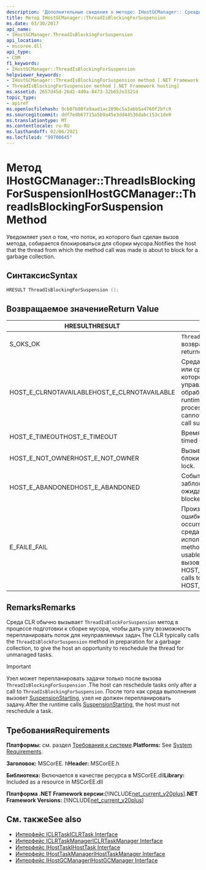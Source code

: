 ```yaml
---
description: 'Дополнительные сведения о методе: IHostGCManager:: Среадисблоккингфорсуспенсион'
title: Метод IHostGCManager::ThreadIsBlockingForSuspension
ms.date: 03/30/2017
api_name:
- IHostGCManager.ThreadIsBlockingForSuspension
api_location:
- mscoree.dll
api_type:
- COM
f1_keywords:
- IHostGCManager::ThreadIsBlockingForSuspension
helpviewer_keywords:
- IHostGCManager::ThreadIsBlockingForSuspension method [.NET Framework hosting]
- ThreadIsBlockingForSuspension method [.NET Framework hosting]
ms.assetid: 2657d45d-26d2-4d0a-8473-32b652e3321d
topic_type:
- apiref
ms.openlocfilehash: 9cb07b80fa9aad1ac289bc5a3abb5a4760f2bfc9
ms.sourcegitcommit: ddf7edb67715a5b9a45e3dd44536dabc153c1de0
ms.translationtype: MT
ms.contentlocale: ru-RU
ms.lasthandoff: 02/06/2021
ms.locfileid: "99708645"
---
```

# <a name="ihostgcmanagerthreadisblockingforsuspension-method"></a><span data-ttu-id="8873b-103">Метод IHostGCManager::ThreadIsBlockingForSuspension</span><span class="sxs-lookup"><span data-stu-id="8873b-103">IHostGCManager::ThreadIsBlockingForSuspension Method</span></span>

<span data-ttu-id="8873b-104">Уведомляет узел о том, что поток, из которого был сделан вызов метода, собирается блокироваться для сборки мусора.</span><span class="sxs-lookup"><span data-stu-id="8873b-104">Notifies the host that the thread from which the method call was made is about to block for a garbage collection.</span></span>  
  
## <a name="syntax"></a><span data-ttu-id="8873b-105">Синтаксис</span><span class="sxs-lookup"><span data-stu-id="8873b-105">Syntax</span></span>  
  
```cpp  
HRESULT ThreadIsBlockingForSuspension ();  
```  
  
## <a name="return-value"></a><span data-ttu-id="8873b-106">Возвращаемое значение</span><span class="sxs-lookup"><span data-stu-id="8873b-106">Return Value</span></span>  
  
|<span data-ttu-id="8873b-107">HRESULT</span><span class="sxs-lookup"><span data-stu-id="8873b-107">HRESULT</span></span>|<span data-ttu-id="8873b-108">Описание:</span><span class="sxs-lookup"><span data-stu-id="8873b-108">Description</span></span>|  
|-------------|-----------------|  
|<span data-ttu-id="8873b-109">S_OK</span><span class="sxs-lookup"><span data-stu-id="8873b-109">S_OK</span></span>|<span data-ttu-id="8873b-110">`ThreadIsBlockingForSuspension` успешно возвращено.</span><span class="sxs-lookup"><span data-stu-id="8873b-110">`ThreadIsBlockingForSuspension` returned successfully.</span></span>|  
|<span data-ttu-id="8873b-111">HOST_E_CLRNOTAVAILABLE</span><span class="sxs-lookup"><span data-stu-id="8873b-111">HOST_E_CLRNOTAVAILABLE</span></span>|<span data-ttu-id="8873b-112">Среда CLR не была загружена в процесс, или среда CLR находится в состоянии, в котором она не может выполнить управляемый код или успешно обработать вызов.</span><span class="sxs-lookup"><span data-stu-id="8873b-112">The common language runtime (CLR) has not been loaded into a process, or the CLR is in a state in which it cannot run managed code or process the call successfully.</span></span>|  
|<span data-ttu-id="8873b-113">HOST_E_TIMEOUT</span><span class="sxs-lookup"><span data-stu-id="8873b-113">HOST_E_TIMEOUT</span></span>|<span data-ttu-id="8873b-114">Время ожидания вызова истекло.</span><span class="sxs-lookup"><span data-stu-id="8873b-114">The call timed out.</span></span>|  
|<span data-ttu-id="8873b-115">HOST_E_NOT_OWNER</span><span class="sxs-lookup"><span data-stu-id="8873b-115">HOST_E_NOT_OWNER</span></span>|<span data-ttu-id="8873b-116">Вызывающий объект не владеет блокировкой.</span><span class="sxs-lookup"><span data-stu-id="8873b-116">The caller does not own the lock.</span></span>|  
|<span data-ttu-id="8873b-117">HOST_E_ABANDONED</span><span class="sxs-lookup"><span data-stu-id="8873b-117">HOST_E_ABANDONED</span></span>|<span data-ttu-id="8873b-118">Событие было отменено, пока заблокированный поток или волокно ожидают его.</span><span class="sxs-lookup"><span data-stu-id="8873b-118">An event was canceled while a blocked thread or fiber was waiting on it.</span></span>|  
|<span data-ttu-id="8873b-119">E_FAIL</span><span class="sxs-lookup"><span data-stu-id="8873b-119">E_FAIL</span></span>|<span data-ttu-id="8873b-120">Произошла неизвестная фатальная ошибка.</span><span class="sxs-lookup"><span data-stu-id="8873b-120">An unknown catastrophic failure occurred.</span></span> <span data-ttu-id="8873b-121">Когда метод возвращает E_FAIL, среда CLR больше не может использоваться в процессе.</span><span class="sxs-lookup"><span data-stu-id="8873b-121">When a method returns E_FAIL, the CLR is no longer usable within the process.</span></span> <span data-ttu-id="8873b-122">Последующие вызовы методов размещения возвращают HOST_E_CLRNOTAVAILABLE.</span><span class="sxs-lookup"><span data-stu-id="8873b-122">Subsequent calls to hosting methods return HOST_E_CLRNOTAVAILABLE.</span></span>|  
  
## <a name="remarks"></a><span data-ttu-id="8873b-123">Remarks</span><span class="sxs-lookup"><span data-stu-id="8873b-123">Remarks</span></span>  

 <span data-ttu-id="8873b-124">Среда CLR обычно вызывает `ThreadIsBlockForSuspension` метод в процессе подготовки к сборке мусора, чтобы дать узлу возможность перепланировать поток для неуправляемых задач.</span><span class="sxs-lookup"><span data-stu-id="8873b-124">The CLR typically calls the `ThreadIsBlockForSuspension` method in preparation for a garbage collection, to give the host an opportunity to reschedule the thread for unmanaged tasks.</span></span>  
  
> [!IMPORTANT]
> <span data-ttu-id="8873b-125">Узел может перепланировать задачи только после вызова `ThreadIsBlockingForSuspension` .</span><span class="sxs-lookup"><span data-stu-id="8873b-125">The host can reschedule tasks only after a call to `ThreadIsBlockingForSuspension`.</span></span> <span data-ttu-id="8873b-126">После того как среда выполнения вызовет [SuspensionStarting](ihostgcmanager-suspensionstarting-method.md), узел не должен перепланировать задачу.</span><span class="sxs-lookup"><span data-stu-id="8873b-126">After the runtime calls [SuspensionStarting](ihostgcmanager-suspensionstarting-method.md), the host must not reschedule a task.</span></span>  
  
## <a name="requirements"></a><span data-ttu-id="8873b-127">Требования</span><span class="sxs-lookup"><span data-stu-id="8873b-127">Requirements</span></span>  

 <span data-ttu-id="8873b-128">**Платформы:** см. раздел [Требования к системе](../../get-started/system-requirements.md).</span><span class="sxs-lookup"><span data-stu-id="8873b-128">**Platforms:** See [System Requirements](../../get-started/system-requirements.md).</span></span>  
  
 <span data-ttu-id="8873b-129">**Заголовок:** MSCorEE. h</span><span class="sxs-lookup"><span data-stu-id="8873b-129">**Header:** MSCorEE.h</span></span>  
  
 <span data-ttu-id="8873b-130">**Библиотека:** Включается в качестве ресурса в MSCorEE.dll</span><span class="sxs-lookup"><span data-stu-id="8873b-130">**Library:** Included as a resource in MSCorEE.dll</span></span>  
  
 <span data-ttu-id="8873b-131">**Платформа .NET Framework версии:**[!INCLUDE[net_current_v20plus](../../../../includes/net-current-v20plus-md.md)]</span><span class="sxs-lookup"><span data-stu-id="8873b-131">**.NET Framework Versions:** [!INCLUDE[net_current_v20plus](../../../../includes/net-current-v20plus-md.md)]</span></span>  
  
## <a name="see-also"></a><span data-ttu-id="8873b-132">См. также</span><span class="sxs-lookup"><span data-stu-id="8873b-132">See also</span></span>

- [<span data-ttu-id="8873b-133">Интерфейс ICLRTask</span><span class="sxs-lookup"><span data-stu-id="8873b-133">ICLRTask Interface</span></span>](iclrtask-interface.md)
- [<span data-ttu-id="8873b-134">Интерфейс ICLRTaskManager</span><span class="sxs-lookup"><span data-stu-id="8873b-134">ICLRTaskManager Interface</span></span>](iclrtaskmanager-interface.md)
- [<span data-ttu-id="8873b-135">Интерфейс IHostTask</span><span class="sxs-lookup"><span data-stu-id="8873b-135">IHostTask Interface</span></span>](ihosttask-interface.md)
- [<span data-ttu-id="8873b-136">Интерфейс IHostTaskManager</span><span class="sxs-lookup"><span data-stu-id="8873b-136">IHostTaskManager Interface</span></span>](ihosttaskmanager-interface.md)
- [<span data-ttu-id="8873b-137">Интерфейс IHostGCManager</span><span class="sxs-lookup"><span data-stu-id="8873b-137">IHostGCManager Interface</span></span>](ihostgcmanager-interface.md)
